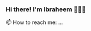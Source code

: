 ### Hi there! I'm Ibraheem 👨🏽‍💻

📫 How to reach me: ...

<!--
**ibraheemazam/ibraheemazam** is a ✨ _special_ ✨ repository because its `README.md` (this file) appears on your GitHub profile.

Here are some ideas to get you started:

- 🔭 I’m currently working on ...
- 🌱 I’m currently learning ...
- 👯 I’m looking to collaborate on ...
- 🤔 I’m looking for help with ...
- 💬 Ask me about ...
📫 How to reach me: ...
- 😄 Pronouns: ...
- ⚡ Fun fact: ...
-->

